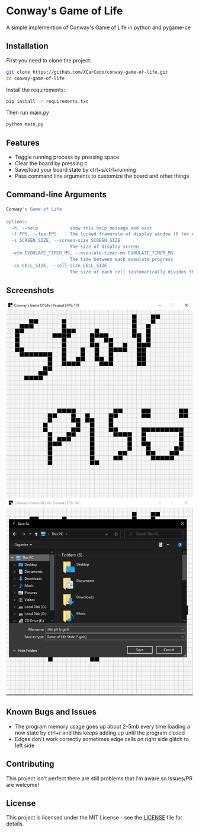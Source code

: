 
# Conway's Game of Life

A simple implemention of Conway's Game of Life in python and pygame-ce



## Installation

First you need to clone the project:
```bash
git clone https://github.com/XCarCedo/conway-game-of-life.git
cd conway-game-of-life
```

Install the requirements:
```bash
pip install -r requirements.txt
```

Then run main.py
```bash
python main.py
```
  
## Features

- Toggle running process by pressing space
- Clear the board by pressing c
- Save/load your board state by ctrl+s/ctrl+running
- Pass command line arguments to customize the board and other things

## Command-line Arguments
```bash
Conway's Game of Life

options:
  -h, --help            show this help message and exit
  -f FPS, --fps FPS     The locked framerate of display window (0 for no limits)
  -s SCREEN_SIZE, --screen-size SCREEN_SIZE
                        The size of display screen
  -etm EVOULATE_TIMER_MS, --evoulate-timer-ms EVOULATE_TIMER_MS
                        The time between each evoulate progress
  -cs CELL_SIZE, --cell-size CELL_SIZE
                        The size of each cell (automatically divides the display based on this value)
```

## Screenshots
![Screenshot 1](assets/screenshots/screenshot1.jpg)
![Screenshot 2](assets/screenshots/screenshot2.jpg)

## Known Bugs and Issues
- The program memory usage goes up about 2-5mb every time loading a new state by ctrl+r and this keeps adding up until the program closed
- Edges don't work correctly sometimes edge cells on right side glitch to left side

## Contributing

This project isn't perfect there are still problems that i'm aware so Issues/PR are welcome!

## License

This project is licensed under the MIT License - see the [LICENSE](LICENSE) file for details.
